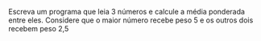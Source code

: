 Escreva um programa que leia 3 números e calcule a média ponderada entre eles. 
Considere que o maior número recebe peso 5 e os outros dois recebem peso 2,5